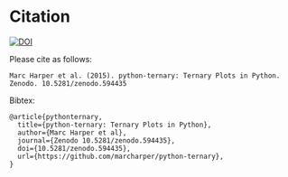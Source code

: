 # Citation

[![DOI](https://zenodo.org/badge/19505/marcharper/python-ternary.svg)](https://zenodo.org/badge/latestdoi/19505/marcharper/python-ternary)

Please cite as follows:

```
Marc Harper et al. (2015). python-ternary: Ternary Plots in Python. Zenodo. 10.5281/zenodo.594435
```

Bibtex:
```
@article{pythonternary,
  title={python-ternary: Ternary Plots in Python},
  author={Marc Harper et al},
  journal={Zenodo 10.5281/zenodo.594435},
  doi={10.5281/zenodo.594435},
  url={https://github.com/marcharper/python-ternary},
}
```
